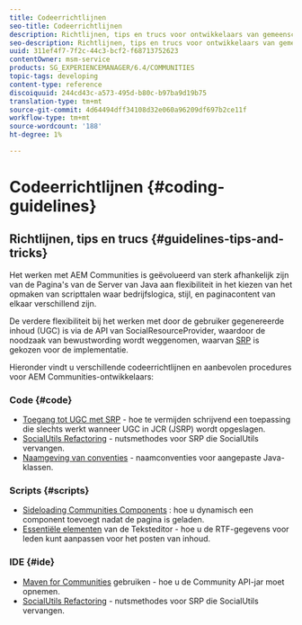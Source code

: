 ```yaml
---
title: Codeerrichtlijnen
seo-title: Codeerrichtlijnen
description: Richtlijnen, tips en trucs voor ontwikkelaars van gemeenschappen
seo-description: Richtlijnen, tips en trucs voor ontwikkelaars van gemeenschappen
uuid: 311ef4f7-7f2c-44c3-bcf2-f68713752623
contentOwner: msm-service
products: SG_EXPERIENCEMANAGER/6.4/COMMUNITIES
topic-tags: developing
content-type: reference
discoiquuid: 244cd43c-a573-495d-b80c-b97ba9d19b75
translation-type: tm+mt
source-git-commit: 4d64494dff34108d32e060a96209df697b2ce11f
workflow-type: tm+mt
source-wordcount: '188'
ht-degree: 1%

---
```



# Codeerrichtlijnen {#coding-guidelines}

## Richtlijnen, tips en trucs {#guidelines-tips-and-tricks}

Het werken met AEM Communities is geëvolueerd van sterk afhankelijk zijn van de Pagina&#39;s van de Server van Java aan flexibiliteit in het kiezen van het opmaken van scripttalen waar bedrijfslogica, stijl, en paginacontent van elkaar verschillend zijn.

De verdere flexibiliteit bij het werken met door de gebruiker gegenereerde inhoud (UGC) is via de API van SocialResourceProvider, waardoor de noodzaak van bewustwording wordt weggenomen, waarvan [SRP](srp.md) is gekozen voor de implementatie.

Hieronder vindt u verschillende codeerrichtlijnen en aanbevolen procedures voor AEM Communities-ontwikkelaars:

### Code {#code}

* [Toegang tot UGC met SRP](accessing-ugc-with-srp.md)  - hoe te vermijden schrijvend een toepassing die slechts werkt wanneer UGC in JCR (JSRP) wordt opgeslagen.
* [SocialUtils Refactoring](socialutils.md)  - nutsmethodes voor SRP die SocialUtils vervangen.
* [Naamgeving van conventies](naming-conventions.md)  - naamconventies voor aangepaste Java-klassen.

### Scripts {#scripts}

* [Sideloading Communities Components](sideloading.md) : hoe u dynamisch een component toevoegt nadat de pagina is geladen.
* [Essentiële elementen](rte.md)  van de Teksteditor - hoe u de RTF-gegevens voor leden kunt aanpassen voor het posten van inhoud.

### IDE {#ide}

* [Maven for Communities](maven.md)  gebruiken - hoe u de Community API-jar moet opnemen.
* [SocialUtils Refactoring](socialutils.md)  - nutsmethodes voor SRP die SocialUtils vervangen.

